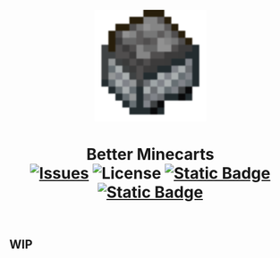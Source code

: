 <p align="center"><img src="https://github.com/Bombastian1230/Better-Minecarts/blob/main/src/main/resources/assets/modIcon.png" alt="Logo" width="200"></p>

<h1 align="center">Better Minecarts  <br>
	<a href="https://www.github.com/Bombastian1230/Better-Minecarts/issues"><img src="https://img.shields.io/github/issues/bombastian1230/Better-Minecarts?logo=github&logoColor=%23ffffff&color=%23de0d29" alt="Issues"></a>
	<a><img src="https://img.shields.io/github/license/bombastian1230/Better-Minecarts" alt="License"></a>
	<a href=""><img alt="Static Badge" src="https://img.shields.io/badge/Version-1.20.1-violet?style=flat">
	<a href=""><img alt="Static Badge" src="https://img.shields.io/badge/Wiki-WIP-darkred"></a>
    <br><br>
</h1>

<h2>WIP</h2>
